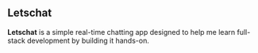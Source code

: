 ## Letschat 

**Letschat** is a simple real-time chatting app designed to help me learn full-stack development by building it hands-on.
